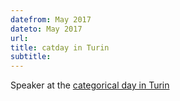 ```yaml
---
datefrom: May 2017
dateto: May 2017
url: 
title: catday in Turin
subtitle:
---
```


Speaker at the [categorical day in Turin](https://sites.google.com/view/catdayturin/home?authuser=0)
